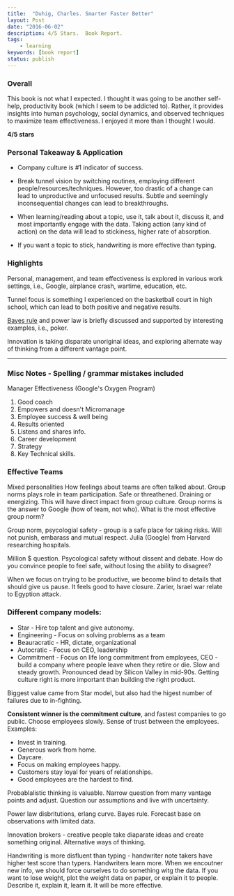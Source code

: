 ```yaml
---
title:  "Duhig, Charles. Smarter Faster Better"
layout: Post
date: "2016-06-02"
description: 4/5 Stars.  Book Report.
tags:
    - learning
keywords: [book report]
status: publish
---
```


### Overall

This book is not what I expected. I thought it was going to be another self-help, productivity book (which I seem to be addicted to).  Rather, it provides insights into human psychology, social dynamics, and observed techniques to maximize team effectiveness.  I enjoyed it more than I thought I would.

**4/5 stars**

<!-- more -->

### Personal Takeaway & Application

* Company culture is #1 indicator of success.

* Break tunnel vision by switching routines, employing different people/resources/techniques.  However, too drastic of a change can lead to unproductive and unfocused results.  Subtle and seemingly inconsequential changes can lead to breakthroughs.

* When learning/reading about a topic, use it, talk about it, discuss it, and most importantly engage with the data.  Taking action (any kind of action) on the data will lead to stickiness, higher rate of absorption.

* If you want a topic to stick, handwriting is more effective than typing.

### Highlights

Personal, management, and team effectiveness is explored in various work settings, i.e., Google, airplance crash, wartime, education, etc.

Tunnel focus is something I experienced on the basketball court in high school, which can lead to both positive and negative results.

[Bayes rule](http://stattrek.com/probability/bayes-theorem.aspx) and power law is briefly discussed and supported by interesting examples, i.e., poker.

Innovation is taking disparate unoriginal ideas, and exploring alternate way of thinking from a different vantage point.

---

### Misc Notes - Spelling / grammar mistakes included

Manager Effectiveness (Google's Oxygen Program)

1. Good coach
2. Empowers and doesn't Micromanage
3. Employee success & well being
4. Results oriented
5. Listens and shares info.
6. Career development
7. Strategy
8. Key Technical skills.

### Effective Teams

Mixed personalities
How feelings about teams are often talked about.
Group norms plays role in team participation. Safe or threathened. Draining or energizing.
This will have direct impact from group culture.
Group norms is the answer to Google (how of team, not who).
What is the most effective group norm?

Group norm, psycologial safety - group is a safe place for taking risks.  Will not punish, embarass and mutual respect. Julia (Google) from Harvard researching hospitals.

Million $ question. Psycological safety without dissent and debate.  How do you convince people to feel safe, without losing the ability to disagree?

When we focus on trying to be productive, we become blind to details that should give us pause.  It feels good to have closure. Zarier, Israel war relate to Egyption attack.

### Different company models:

* Star - Hire top talent and give autonomy.
* Engineering - Focus on solving problems as a team
* Beauracratic - HR, dictate, organizational
* Autocratic - Focus on CEO, leadership
* Commitment - Focus on life long commitment from employees, CEO - build a company where people leave when they retire or die.  Slow and steady growth.  Pronounced dead by Silicon Valley in mid-90s. Getting culture right is more important than building the right product.

Biggest value came from Star model, but also had the higest number of failures due to in-fighting.

**Consistent winner is the commitment culture**, and fastest companies to go public.  Choose employees slowly. Sense of trust between the employees.
Examples:
* Invest in training.
* Generous work from home.
* Daycare.
* Focus on making employees happy.
* Customers stay loyal for years of relationships.
* Good employees are the hardest to find.

Probablalistic thinking is valuable. Narrow question from many vantage points and adjust.  Question our assumptions and live with uncertainty.

Power law disbritutions, erlang curve. Bayes rule.  Forecast base on observations with limited data.

Innovation brokers - creative people take diaparate ideas and create something original.  Alternative ways of thinking.

Handwriting is more disfluent than typing - handwriter note takers have higher test score than typers.  Handwriters learn more.  When we encoutner new info, we should force ourselves to do something witg the data.  If you want to lose weight, plot the weight data on paper, or explain it to people.  Describe it, explain it, learn it.  It will be more effective.